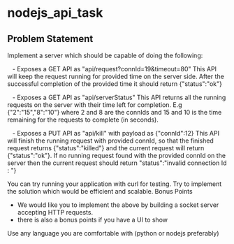 # nodejs_api_task

## Problem Statement 

Implement a server which should be capable of doing the following:

   - Exposes a GET API as "api/request?connId=19&timeout=80" 
 This API will keep the request running for provided time on the server side. After the successful completion of the provided time it should return {"status":"ok"}

   - Exposes a GET API as "api/serverStatus" 
 This API returns all the running requests on the server with their time left for completion. E.g {"2":"15","8":"10"} where 2 and 8 are the connIds and 15 and 10 is the time remaining for the requests to complete (in seconds).

   - Exposes a PUT API as "api/kill" with payload as {"connId":12} 
This API will finish the running request with provided connId, so that the finished request returns {"status":"killed"} and the current request will return {"status":"ok"}. If no running request found with the provided connId on the server then the current request should return "status":"invalid connection Id : <connId>"}

You can try running your application with curl for testing. Try to implement the solution which would be efficient and scalable.
Bonus Points

- We would like you to implement the above by building a socket server accepting HTTP requests. 
- there is also a bonus points if you have a UI to show 

Use any language you are comfortable with (python or nodejs preferably)
